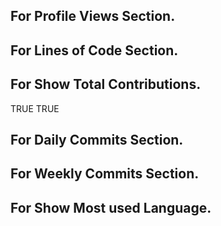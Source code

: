 

<!--START_SECTION_PROFILE_VIEWS:readme-info-->
<!--END_SECTION_PROFILE_VIEWS:readme-info-->

<!--START_SECTION_LINES_OF_CODE:readme-info-->
<!--END_SECTION_LINES_OF_CODE:readme-info-->

<!--START_CONTRIBUTIONS:readme-info-->
<!--END_CONTRIBUTIONS:readme-info-->

<!--START_SECTION_DAILY_COMMIT:readme-info-->
<!--END_SECTION_DAILY_COMMIT:readme-info-->

<!--START_SECTION_WEEKLY_COMMIT:readme-info-->
<!--END_SECTION_WEEKLY_COMMIT:readme-info-->

<!--START_SECTION_LANGUAGE:readme-info-->
<!--END_SECTION_LANGUAGE:readme-info-->

## For Profile Views Section.


<!--START_SECTION_PROFILE_VIEWS:readme-info-->
<!--END_SECTION_PROFILE_VIEWS:readme-info-->


## For Lines of Code Section.


<!--START_SECTION_LINES_OF_CODE:readme-info-->
<!--END_SECTION_LINES_OF_CODE:readme-info-->


## For Show Total Contributions.


<!--START_CONTRIBUTIONS:readme-info-->TRUE
<!--END_CONTRIBUTIONS:readme-info-->TRUE

## For Daily Commits Section.


<!--START_SECTION_DAILY_COMMIT:readme-info-->
<!--END_SECTION_DAILY_COMMIT:readme-info-->


## For Weekly Commits Section.

<!--START_SECTION_WEEKLY_COMMIT:readme-info-->
<!--END_SECTION_WEEKLY_COMMIT:readme-info-->


## For Show Most used Language.


<!--START_SECTION_LANGUAGE:readme-info-->
<!--END_SECTION_LANGUAGE:readme-info-->




